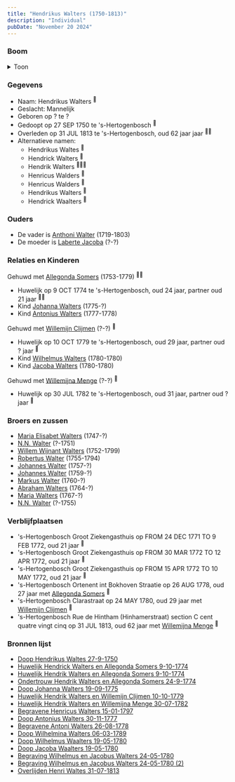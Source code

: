 ```yaml
---
title: "Hendrikus Walters (1750-1813)"
description: "Individual"
pubDate: "November 20 2024"
---
```


### Boom
<details><summary>Toon</summary>

![test](https://www.plantuml.com/plantuml/svg/hPLTJzim58Rl_IkEu8BjebBI94s2AZxQjGF4bmGCJTE4dCHhJ1sxibEX2lM_xz2uJLXXoxJTDVQn_Vfz7vyUcPBgSbu8OgPSpgYc1IGqdKwqcijig8JIK6eg3KunMPASPmnIhbF1gj-ic9KBA5YHC6sg8LCopLIvc37Is3KLr1Xu9W0mK3fZ-ZRdwLGoO_hzWd9vS00UMHAo1zUhemofLkmSop9NaiCz5RZn3b03fuxZUYx0xiWR1-C1xlhyWpEHBQ6_dz1ayP2eiXHi_m1y-3GQWXkwCHmsYinqBiG3bTb3gfKnYK8TM1t2nV5NS2F7m-hbMi0vnRkL3CvegX9Q2-YYWF5Wv8sytmWuR7FkwUKjH71vzGMLnWvy66YbifdI9MSVOSzqJl1yDM4oKIRDQs7z_IUMPLnES8i0pkxESRdVMmaSEuxZzs1Ny4bUBfWGwWb5BebrhjEn5SJUf1wmAt5WDHMJzMadJ6QQJ-V69c5g9sBOPFZdIBeXt8okKMhWjF46rQvk5hdUMrPiA162JPJCADoeeYdERnLJpzeNU6qqTPqAb32Ccw0qyuZXQdZxKk7NUKJRUTYLPogdKj8jPuDU6_48T-Le6BHHVzZKZAyB7zSReVQyDk_BSoosOTZAk1uSttr-AOzM8YmzQ_eYOXEh1wnn7Ml7w--UHwnBdM_OUZ8clsycrXUyvqX6mHyb30L_B9YiR-YsUy1RrFsTmqqgN6UDHRp18l3VnGArvqmKRwKJjqa7mQWuZLezjQxVBA_XNFMzBGcXqvBDVv7m6f309pQuUi1QQ7EFNt-73h5k_G88Jcm1Gk62oGchFMxPuFyZ7_YSgZuKTMi-WdVQU6rBGApUUe0SORl6__MV)
</details>

### Gegevens
- Naam: Hendrikus Walters <sup><a href="../s00191/" style="text-decoration:none" title="Doop Hendrikus Waltes 27-9-1750">:link:</a></sup>
- Geslacht: Mannelijk
- Geboren op ? te ? 
- Gedoopt op 27 SEP 1750 te 's-Hertogenbosch <sup><a href="../s00191/" style="text-decoration:none" title="Doop Hendrikus Waltes 27-9-1750">:link:</a></sup>
- Overleden op 31 JUL 1813 te 's-Hertogenbosch, oud 62 jaar jaar <sup><a href="../s00295/" style="text-decoration:none" title="Overlijden Henri Waltes 31-07-1813">:link:</a><a href="../s00272/" style="text-decoration:none" title="Begravene Henricus Walters 15-01-1797">:link:</a></sup>
- Alternatieve namen:
  - Hendrikus Waltes <sup><a href="../s00191/" style="text-decoration:none" title="Doop Hendrikus Waltes 27-9-1750">:link:</a></sup>
  - Hendrick Walters <sup><a href="../s00196/" style="text-decoration:none" title="Huwelijk Hendrick Walters en Allegonda Somers 9-10-1774">:link:</a></sup>
  - Hendrik Walters <sup><a href="../s00198/" style="text-decoration:none" title="Huwelijk Hendrik Walters en Allegonda Somers 9-10-1774">:link:</a><a href="../s00197/" style="text-decoration:none" title="Ondertrouw Hendrik Walters en Allegonda Somers 24-9-1774">:link:</a><a href="../s00276/" style="text-decoration:none" title="Begravene Antoni Walters 26-08-1778">:link:</a></sup>
  - Henricus Walders <sup><a href="../s00199/" style="text-decoration:none" title="Begravene Allegonda Soomers 20-5-1779">:link:</a></sup>
  - Henricus Walders <sup><a href="../s00199/" style="text-decoration:none" title="Begravene Allegonda Soomers 20-5-1779">:link:</a></sup>
  - Hendrikus Walters <sup><a href="../s00250/" style="text-decoration:none" title="Doop Johanna Walters 19-09-1775">:link:</a></sup>
  - Hendrick Waalters <sup><a href="../s00287/" style="text-decoration:none" title="Doop Wilhelmus Waalters 19-05-1780">:link:</a></sup>

### Ouders
- De vader is [Anthoni Walter](../i00131/) (1719-1803)
- De moeder is [Laberte Jacoba](../i00132/) (?-?)

### Relaties en Kinderen

Gehuwd met [Allegonda Somers](../i00142/) (1753-1779) <sup><a href="../s00196/" style="text-decoration:none" title="Huwelijk Hendrick Walters en Allegonda Somers 9-10-1774">:link:</a><a href="../s00198/" style="text-decoration:none" title="Huwelijk Hendrik Walters en Allegonda Somers 9-10-1774">:link:</a></sup>
- Huwelijk op 9 OCT 1774 te 's-Hertogenbosch, oud 24 jaar, partner oud 21 jaar <sup><a href="../s00196/" style="text-decoration:none" title="Huwelijk Hendrick Walters en Allegonda Somers 9-10-1774">:link:</a><a href="../s00198/" style="text-decoration:none" title="Huwelijk Hendrik Walters en Allegonda Somers 9-10-1774">:link:</a></sup>
- Kind [Johanna Walters](../i00156/) (1775-?)
- Kind [Antonius Walters](../i00163/) (1777-1778)

Gehuwd met [Willemijn Clijmen](../i00161/) (?-?) <sup><a href="../s00269/" style="text-decoration:none" title="Huwelijk Hendrik Walters en Willemijn Clijmen 10-10-1779">:link:</a></sup>
- Huwelijk op 10 OCT 1779 te 's-Hertogenbosch, oud 29 jaar, partner oud ? jaar <sup><a href="../s00269/" style="text-decoration:none" title="Huwelijk Hendrik Walters en Willemijn Clijmen 10-10-1779">:link:</a></sup>
- Kind [Wilhelmus Walters](../i00169/) (1780-1780)
- Kind [Jacoba Walters](../i00170/) (1780-1780)

Gehuwd met [Willemijna Menge](../i00162/) (?-?) <sup><a href="../s00271/" style="text-decoration:none" title="Huwelijk Hendrik Walters en Willemijna Menge 30-07-1782">:link:</a></sup>
- Huwelijk op 30 JUL 1782 te 's-Hertogenbosch, oud 31 jaar, partner oud ? jaar <sup><a href="../s00271/" style="text-decoration:none" title="Huwelijk Hendrik Walters en Willemijna Menge 30-07-1782">:link:</a></sup>

### Broers en zussen
- [Maria Elisabet Walters](../i00147/) (1747-?)
- [N.N. Walter](../i00143/) (?-1751)
- [Willem Wijnant Walters](../i00120/) (1752-1799)
- [Robertus Walter](../i00140/) (1755-1794)
- [Johannes Walter](../i00141/) (1757-?)
- [Johannes Walter](../i00146/) (1759-?)
- [Markus Walter](../i00144/) (1760-?)
- [Abraham Walters](../i00133/) (1764-?)
- [Maria Walters](../i00138/) (1767-?)
- [N.N. Walter](../i00173/) (?-1755)

### Verblijfplaatsen
- 's-Hertogenbosch Groot Ziekengasthuis op FROM 24 DEC 1771 TO 9 FEB 1772, oud 21 jaar  <sup><a href="../s00266/" style="text-decoration:none" title="Groot Ziekengasthuis Hendrik Walters 24-12-1771 - 09-02-1772">:link:</a></sup>
- 's-Hertogenbosch Groot Ziekengasthuis op FROM 30 MAR 1772 TO 12 APR 1772, oud 21 jaar  <sup><a href="../s00267/" style="text-decoration:none" title="Groot Ziekengasthuis Hendrik Walters 30-03-1772 - 12-04-1772">:link:</a></sup>
- 's-Hertogenbosch Groot Ziekengasthuis op FROM 15 APR 1772 TO 10 MAY 1772, oud 21 jaar  <sup><a href="../s00268/" style="text-decoration:none" title="Groot Ziekengasthuis Hendrik Walters 15-04-1772 - 10-05-1772">:link:</a></sup>
- 's-Hertogenbosch Ortenent int Bokhoven Straatie op 26 AUG 1778, oud 27 jaar met [Allegonda Somers](../i00142/) <sup><a href="../s00276/" style="text-decoration:none" title="Begravene Antoni Walters 26-08-1778">:link:</a></sup>
- 's-Hertogenbosch Clarastraat op 24 MAY 1780, oud 29 jaar met [Willemijn Clijmen](../i00161/) <sup><a href="../s00290/" style="text-decoration:none" title="Begraving Wilhelmus en Jacobus Walters 24-05-1780 (2)">:link:</a></sup>
- 's-Hertogenbosch Rue de Hintham (Hinhamerstraat) section C cent quatre vingt cinq op 31 JUL 1813, oud 62 jaar met [Willemijna Menge](../i00162/) <sup><a href="../s00295/" style="text-decoration:none" title="Overlijden Henri Waltes 31-07-1813">:link:</a></sup>

### Bronnen lijst
- [Doop Hendrikus Waltes 27-9-1750](../s00191/)
- [Huwelijk Hendrick Walters en Allegonda Somers 9-10-1774](../s00196/)
- [Huwelijk Hendrik Walters en Allegonda Somers 9-10-1774](../s00198/)
- [Ondertrouw Hendrik Walters en Allegonda Somers 24-9-1774](../s00197/)
- [Doop Johanna Walters 19-09-1775](../s00250/)
- [Huwelijk Hendrik Walters en Willemijn Clijmen 10-10-1779](../s00269/)
- [Huwelijk Hendrik Walters en Willemijna Menge 30-07-1782](../s00271/)
- [Begravene Henricus Walters 15-01-1797](../s00272/)
- [Doop Antonius Walters 30-11-1777](../s00273/)
- [Begravene Antoni Walters 26-08-1778](../s00276/)
- [Doop Wilhelmina Walters 06-03-1789](../s00274/)
- [Doop Wilhelmus Waalters 19-05-1780](../s00287/)
- [Doop Jacoba Waalters 19-05-1780](../s00288/)
- [Begraving Wilhelmus en Jacobus Walters 24-05-1780](../s00289/)
- [Begraving Wilhelmus en Jacobus Walters 24-05-1780 (2)](../s00290/)
- [Overlijden Henri Waltes 31-07-1813](../s00295/)